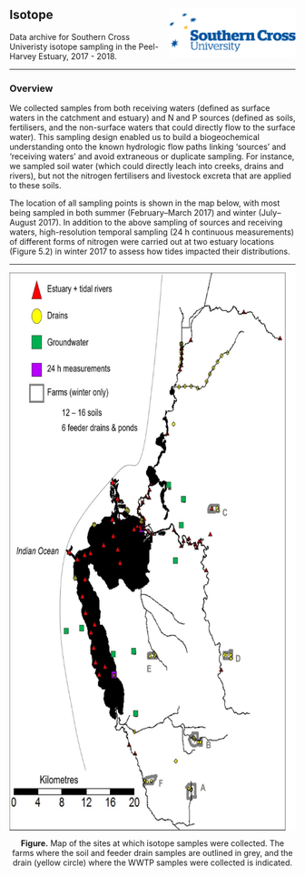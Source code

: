 ## Isotope   <img src="https://github.com/AquaticEcoDynamics/Peel_ARC/blob/master/Images/Logos/scu.png" align="right">

Data archive for Southern Cross Univeristy isotope sampling in the Peel-Harvey Estuary, 2017 - 2018.

---
### Overview

We collected samples from both receiving waters (defined as surface waters in the catchment and estuary) and N and P sources 
(defined as soils, fertilisers, and the non-surface waters that could directly flow to the surface water). 
This sampling design enabled us to build a biogeochemical understanding onto the known hydrologic flow paths linking ‘sources’ 
and ‘receiving waters’ and avoid extraneous or duplicate sampling. For instance, we sampled soil water (which could directly leach 
into creeks, drains and rivers), but not the nitrogen fertilisers and livestock excreta that are applied to these soils.

The location of all sampling points is shown in the map below, with most being sampled in both summer (February–March 2017) and winter (July–August 2017). 
In addition to the above sampling of sources and receiving waters, high-resolution temporal sampling (24 h continuous measurements) 
of different forms of nitrogen were carried out at two estuary locations (Figure 5.2) in winter 2017 to assess how tides impacted their distributions. 


---

<p align="center">
  <kbd>
    <img src="https://github.com/AquaticEcoDynamics/Peel_ARC/blob/master/Images/isotope.jpg" width="677.5" height="981" align="center">
  </kbd>
</p>


<p align="center">
  <strong>Figure.</strong> Map of the sites at which  isotope samples were collected. The farms where the soil and feeder drain samples are outlined in grey, and the drain (yellow circle) where the WWTP samples were collected is indicated. 
</p>

